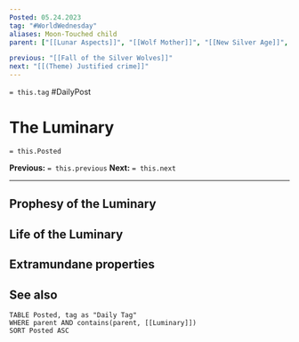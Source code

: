 ```yaml
---
Posted: 05.24.2023
tag: "#WorldWednesday"
aliases: Moon-Touched child
parent: ["[[Lunar Aspects]]", "[[Wolf Mother]]", "[[New Silver Age]]", "[[Fall of the Silver Wolves]]"]

previous: "[[Fall of the Silver Wolves]]"
next: "[[(Theme) Justified crime]]"
---
```

`= this.tag` #DailyPost 
# The Luminary
`= this.Posted`

**Previous:** `= this.previous`
**Next:** `= this.next`

---

## Prophesy of the Luminary

## Life of the Luminary

## Extramundane properties

## See also
```dataview
TABLE Posted, tag as "Daily Tag"
WHERE parent AND contains(parent, [[Luminary]])
SORT Posted ASC
```